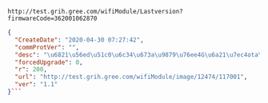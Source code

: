 `http://test.grih.gree.com/wifiModule/Lastversion?firmwareCode=362001062870`

```json
{
  "CreateDate": "2020-04-30 07:27:42",
  "commProtVer": "",
  "desc": "\u6821\u56ed\u51c0\u6c34\u673a\u9879\u76ee4G\u6a21\u7ec4ota\u5347\u7ea7\u6d4b\u8bd5",
  "forcedUpgrade": 0,
  "r": 200,
  "url": "http://test.grih.gree.com/wifiModule/image/12474/117001",
  "ver": "1.1"
}```